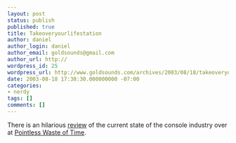 ```yaml
---
layout: post
status: publish
published: true
title: Takeoveryourlifestation
author: daniel
author_login: daniel
author_email: goldsounds@gmail.com
author_url: http://
wordpress_id: 25
wordpress_url: http://www.goldsounds.com/archives/2003/08/18/takeoveryourlifestation/
date: 2003-08-18 17:38:30.000000000 -07:00
categories:
- nerdy
tags: []
comments: []
---
```

There is an hilarious <a href="http://www.pointlesswasteoftime.com/games/consoleroundup.html">review</a> of the current state of the console industry over at <a href="http://www.pointlesswasteoftime.com/">Pointless Waste of Time</a>.
